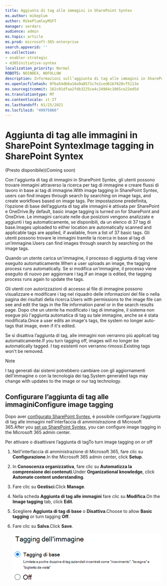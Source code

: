 ```yaml
---
title: Aggiunta di tag alle immagini in SharePoint Syntex
ms.author: mikeplum
author: MikePlumleyMSFT
manager: serdars
audience: admin
ms.topic: article
ms.prod: microsoft-365-enterprise
search.appverid: ''
ms.collection:
- enabler-strategic
- m365initiative-syntex
localization_priority: Normal
ROBOTS: NOINDEX, NOFOLLOW
description: Informazioni sull’aggiunta di tag alle immagini in SharePoint Syntex
ms.openlocfilehash: 0fba54db6a16a9a8571c7e1ced61b7620cf5113e
ms.sourcegitcommit: 162c01dfaa2fdb3225ce4c24964c1065ce22ed5d
ms.translationtype: MT
ms.contentlocale: it-IT
ms.lasthandoff: 01/25/2021
ms.locfileid: "49975866"
---
```

# <a name="image-tagging-in-sharepoint-syntex"></a><span data-ttu-id="d7b58-103">Aggiunta di tag alle immagini in SharePoint Syntex</span><span class="sxs-lookup"><span data-stu-id="d7b58-103">Image tagging in SharePoint Syntex</span></span>

<span data-ttu-id="d7b58-104">(Presto disponibile)</span><span class="sxs-lookup"><span data-stu-id="d7b58-104">(Coming soon)</span></span>

<span data-ttu-id="d7b58-105">Con l'aggiunta di tag di immagini in SharePoint Syntex, gli utenti possono trovare immagini attraverso la ricerca per tag di immagine e creare flussi di lavoro in base ai tag di immagine.</span><span class="sxs-lookup"><span data-stu-id="d7b58-105">With image tagging in SharePoint Syntex, users can find images through search by searching on image tags, and create workflows based on image tags.</span></span> <span data-ttu-id="d7b58-106">Per impostazione predefinita, l’opzione di base dell’aggiunta di tag alle immagini è attivata per SharePoint e OneDrive.</span><span class="sxs-lookup"><span data-stu-id="d7b58-106">By default, basic image tagging is turned on for SharePoint and OneDrive.</span></span> <span data-ttu-id="d7b58-107">Le immagini caricate nelle due posizioni vengono analizzate e aggiunti i tag automaticamente, se disponibili, da un elenco di 37 tag di base.</span><span class="sxs-lookup"><span data-stu-id="d7b58-107">Images uploaded to either location are automatically scanned and applicable tags are applied, if available, from a list of 37 basic tags.</span></span> <span data-ttu-id="d7b58-108">Gli utenti possono trovare le immagini tramite la ricerca in base al tag di un’immagine.</span><span class="sxs-lookup"><span data-stu-id="d7b58-108">Users can find images through search by searching on the image tags.</span></span>

<span data-ttu-id="d7b58-109">Quando un utente carica un'immagine, il processo di aggiunta di tag viene eseguito automaticamente.</span><span class="sxs-lookup"><span data-stu-id="d7b58-109">When a user uploads an image, the  tagging process runs automatically.</span></span> <span data-ttu-id="d7b58-110">Se si modifica un'immagine, il processo viene eseguito di nuovo per aggiornare i tag.</span><span class="sxs-lookup"><span data-stu-id="d7b58-110">If an image is edited, the tagging process runs again to update the tags.</span></span>

<span data-ttu-id="d7b58-111">Gli utenti con autorizzazioni di accesso al file di immagine possono visualizzare e modificare i tag nel riquadro delle informazioni del file o nella pagina dei risultati della ricerca.</span><span class="sxs-lookup"><span data-stu-id="d7b58-111">Users with permissions to the image file can see and edit the tags in the file information panel or in the search results page.</span></span> <span data-ttu-id="d7b58-112">Dopo che un utente ha modificato i tag di immagine, il sistema non esegue più l'aggiunta automatica di tag su tale immagine, anche se è stata modificata.</span><span class="sxs-lookup"><span data-stu-id="d7b58-112">Once a user edits an image's tags, the system no longer auto-tags that image, even if it's edited.</span></span>

<span data-ttu-id="d7b58-113">Se si disattiva l’aggiunta di tag, alle immagini non verranno più applicati tag automaticamente.</span><span class="sxs-lookup"><span data-stu-id="d7b58-113">If you turn tagging off, images will no longer be automatically tagged.</span></span> <span data-ttu-id="d7b58-114">I tag esistenti non verranno rimossi.</span><span class="sxs-lookup"><span data-stu-id="d7b58-114">Existing tags won't be removed.</span></span>

> [!NOTE]
> <span data-ttu-id="d7b58-115">I tag generati dai sistemi potrebbero cambiare con gli aggiornamenti dell'immagine o con la tecnologia dei tag.</span><span class="sxs-lookup"><span data-stu-id="d7b58-115">System generated tags may change with updates to the image or our tag technology.</span></span>


## <a name="configure-image-tagging"></a><span data-ttu-id="d7b58-116">Configurare l’aggiunta di tag alle immagini</span><span class="sxs-lookup"><span data-stu-id="d7b58-116">Configure image tagging</span></span>

<span data-ttu-id="d7b58-117">Dopo aver [configurato SharePoint Syntex](set-up-content-understanding.md), è possibile configurare l’aggiunta di tag alle immagini nell'interfaccia di amministrazione di Microsoft 365.</span><span class="sxs-lookup"><span data-stu-id="d7b58-117">After you [set up SharePoint Syntex](set-up-content-understanding.md), you can configure image tagging in the Microsoft 365 admin center.</span></span>  

<span data-ttu-id="d7b58-118">Per attivare o disattivare l’aggiunta di tag</span><span class="sxs-lookup"><span data-stu-id="d7b58-118">To turn image tagging on or off</span></span>

1. <span data-ttu-id="d7b58-119">Nell'interfaccia di amministrazione di Microsoft 365, fare clic su **Configurazione**.</span><span class="sxs-lookup"><span data-stu-id="d7b58-119">In the Microsoft 365 admin center, click **Setup**.</span></span>

2. <span data-ttu-id="d7b58-120">In **Conoscenza organizzativa**, fare clic su **Automatizza la comprensione dei contenuti**.</span><span class="sxs-lookup"><span data-stu-id="d7b58-120">Under **Organizational knowledge**, click **Automate content understanding**.</span></span>

3. <span data-ttu-id="d7b58-121">Fare clic su **Gestisci**.</span><span class="sxs-lookup"><span data-stu-id="d7b58-121">Click **Manage**.</span></span>

4. <span data-ttu-id="d7b58-122">Nella scheda **Aggiunta di tag alle immagini** fare clic su **Modifica**.</span><span class="sxs-lookup"><span data-stu-id="d7b58-122">On the **Image tagging** tab, click **Edit**.</span></span>

5. <span data-ttu-id="d7b58-123">Scegliere **Aggiunta di tag di base** o **Disattiva**.</span><span class="sxs-lookup"><span data-stu-id="d7b58-123">Choose to allow **Basic tagging** or turn tagging **Off**.</span></span>

6. <span data-ttu-id="d7b58-124">Fare clic su **Salva**.</span><span class="sxs-lookup"><span data-stu-id="d7b58-124">Click **Save**.</span></span>

    ![Schermata di controllo dell’aggiunta di tag alle immagini](../media/content-understanding/sharepoint-syntex-image-tagging-control.png)
